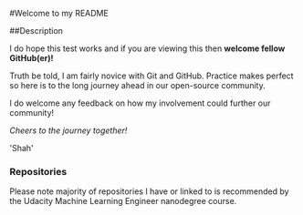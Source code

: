 #Welcome to my README

##Description 

I do hope this test works and if you are viewing this then **welcome fellow GitHub(er)!** 

Truth be told, I am fairly novice with Git and GitHub. Practice makes perfect so here is to the long journey ahead in our open-source community.

I do welcome any feedback on how my involvement could further  our community!

_Cheers to the journey together!_

'Shah' 

### Repositories
Please note majority of repositories I have or linked to is recommended by the Udacity Machine Learning Engineer nanodegree course.



